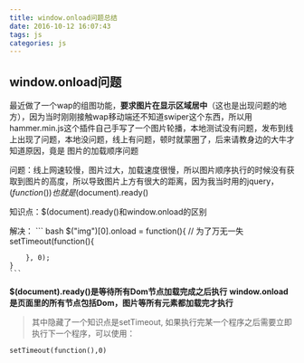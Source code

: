 ```yaml
---
title: window.onload问题总结
date: 2016-10-12 16:07:43
tags: js
categories: js
---
```


## window.onload问题

最近做了一个wap的组图功能，**要求图片在显示区域居中**（这也是出现问题的地方），因为当时刚刚接触wap移动端还不知道swiper这个东西，所以用hammer.min.js这个插件自己手写了一个图片轮播，本地测试没有问题，发布到线上出现了问题，本地没问题，线上有问题，顿时就蒙圈了，后来请教身边的大牛才知道原因，竟是 图片的加载顺序问题

问题：线上网速较慢，图片过大，加载速度很慢，所以图片顺序执行的时候没有获取到图片的高度，所以导致图片上方有很大的距离，因为我当时用的jquery，$(function(){ }) 也就是$(document).ready()

知识点：$(document).ready()和window.onload的区别

解决：
	``` bash
	$("img")[0].onload = function(){
		// 为了万无一失
		setTimeout(function(){

		}, 0);
	}
	```
**$(document).ready()是等待所有Dom节点加载完成之后执行**
**window.onload是页面里的所有节点包括Dom，图片等所有元素都加载完才执行**

> 其中隐藏了一个知识点是setTimeout, 如果执行完某一个程序之后需要立即执行下一个程序，可以使用：

	setTimeout(function(),0)

